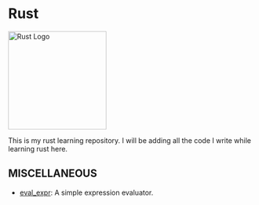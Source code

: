 # Rust

<img src="https://github.com/lecepin/rust-logo/blob/main/images/1659953629122.png?raw=true" alt="Rust Logo" width="200" />

This is my rust learning repository. I will be adding all the code I write while learning rust here.

## MISCELLANEOUS

- [eval_expr](./misc/eval_expr): A simple expression evaluator.
